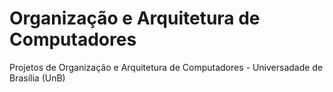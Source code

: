 # Organização e Arquitetura de Computadores
Projetos de Organização e  Arquitetura de Computadores - Universadade de Brasília (UnB)
